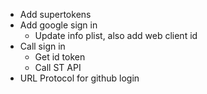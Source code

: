 - Add supertokens
- Add google sign in
    - Update info plist, also add web client id
- Call sign in
    - Get id token
    - Call ST API
- URL Protocol for github login